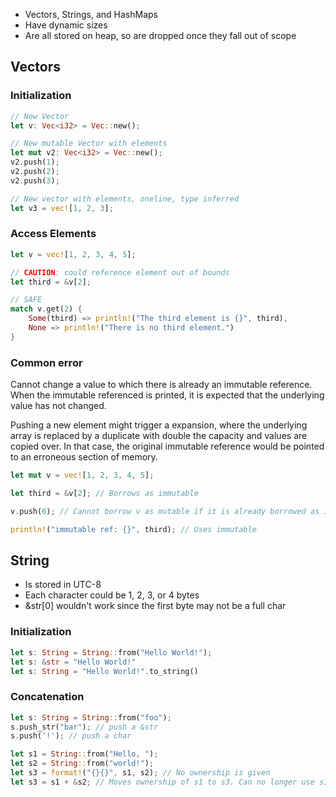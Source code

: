 - Vectors, Strings, and HashMaps
- Have dynamic sizes
- Are all stored on heap, so are dropped once they fall out of scope

## Vectors
### Initialization
```rust
// New Vector
let v: Vec<i32> = Vec::new();

// New mutable Vector with elements
let mut v2: Vec<i32> = Vec::new();
v2.push(1);
v2.push(2);
v2.push(3);

// New vector with elements, oneline, type inferred
let v3 = vec![1, 2, 3];
```

### Access Elements
```rust
let v = vec![1, 2, 3, 4, 5];

// CAUTION: could reference element out of bounds
let third = &v[2];

// SAFE
match v.get(2) {
	Some(third) => println!("The third element is {}", third),
	None => println!("There is no third element.")
}
```

### Common error
Cannot change a value to which there is already an immutable reference. When the immutable referenced is printed, it is expected that the underlying value has not changed.

Pushing a new element might trigger a expansion, where the underlying array is replaced by a duplicate with double the capacity and values are copied over. In that case, the original immutable reference would be pointed to an erroneous section of memory.
```rust
let mut v = vec![1, 2, 3, 4, 5];

let third = &v[2]; // Borrows as immutable

v.push(6); // Cannot borrow v as mutable if it is already borrowed as immutable.

println!("immutable ref: {}", third); // Uses immutable
```

## String
- Is stored in UTC-8
- Each character could be 1, 2, 3, or 4 bytes
- &str[0] wouldn't work since the first byte may not be a full char

### Initialization
```rust
let s: String = String::from("Hello World!");
let s: &str = "Hello World!"
let s: String = "Hello World!".to_string()
```

### Concatenation
```rust
let s: String = String::from("foo");
s.push_str("bar"); // push a &str
s.push('!'); // push a char

let s1 = String::from("Hello, ");
let s2 = String::from("world!");
let s3 = format!("{}{}", s1, s2); // No ownership is given
let s3 = s1 + &s2; // Moves ownership of s1 to s3. Can no longer use s1.

```
